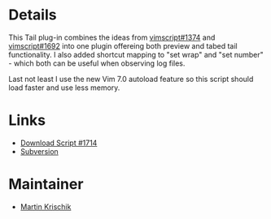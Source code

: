 # Details #

This Tail plug-in combines the ideas from [vimscript#1374](http://www.vim.org/scripts/script.php?script_id=1374) and [vimscript#1692](http://www.vim.org/scripts/script.php?script_id=1692) into one plugin offereing both preview and tabed tail functionality. I also added shortcut mapping to "set wrap" and "set number" - which both can be useful when observing log files.

Last not least I use the new Vim 7.0 autoload feature so this script should load faster and use less memory.

# Links #

  * [Download Script #1714](http://www.vim.org/scripts/script.php?script_id=1714)
  * [Subversion](http://vim-scripts.googlecode.com/svn/trunk/1714%20Tail%20Bundle)

# Maintainer #

  * [Martin Krischik](http://www.vim.org/account/profile.php?user_id=7818)